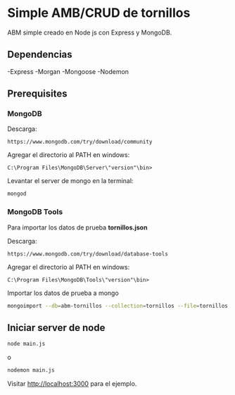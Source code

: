 # Simple AMB/CRUD de tornillos

ABM simple creado en Node js con Express y MongoDB. 

## Dependencias

-Express
-Morgan
-Mongoose
-Nodemon

## Prerequisites

### MongoDB

Descarga:

`https://www.mongodb.com/try/download/community`

Agregar el directorio al PATH en windows:

`C:\Program Files\MongoDB\Server\"version"\bin>`

Levantar el server de mongo en la terminal:
```bash
mongod
```

### MongoDB Tools

Para importar los datos de prueba **tornillos.json**

Descarga:

`https://www.mongodb.com/try/download/database-tools`

Agregar el directorio al PATH en windows:

`C:\Program Files\MongoDB\Tools\"version"\bin>`


Importar los datos de prueba a mongo
```bash
mongoimport --db=abm-tornillos --collection=tornillos --file=tornillos.json
```

## Iniciar server de node

```bash
node main.js
```
o
```bash
nodemon main.js
```

Visitar [http://localhost:3000](http://localhost:3000) para el ejemplo.
